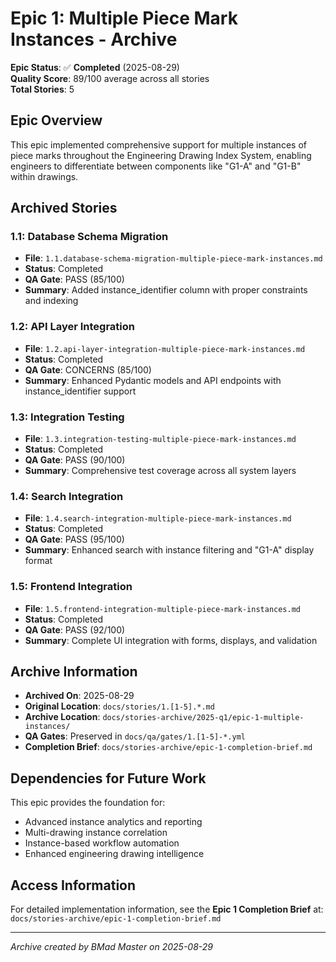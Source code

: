 # Epic 1: Multiple Piece Mark Instances - Archive

**Epic Status**: ✅ **Completed** (2025-08-29)  
**Quality Score**: 89/100 average across all stories  
**Total Stories**: 5

## Epic Overview

This epic implemented comprehensive support for multiple instances of piece marks throughout the Engineering Drawing Index System, enabling engineers to differentiate between components like "G1-A" and "G1-B" within drawings.

## Archived Stories

### 1.1: Database Schema Migration
- **File**: `1.1.database-schema-migration-multiple-piece-mark-instances.md`
- **Status**: Completed
- **QA Gate**: PASS (85/100)
- **Summary**: Added instance_identifier column with proper constraints and indexing

### 1.2: API Layer Integration  
- **File**: `1.2.api-layer-integration-multiple-piece-mark-instances.md`
- **Status**: Completed
- **QA Gate**: CONCERNS (85/100)
- **Summary**: Enhanced Pydantic models and API endpoints with instance_identifier support

### 1.3: Integration Testing
- **File**: `1.3.integration-testing-multiple-piece-mark-instances.md`
- **Status**: Completed
- **QA Gate**: PASS (90/100)
- **Summary**: Comprehensive test coverage across all system layers

### 1.4: Search Integration
- **File**: `1.4.search-integration-multiple-piece-mark-instances.md`
- **Status**: Completed  
- **QA Gate**: PASS (95/100)
- **Summary**: Enhanced search with instance filtering and "G1-A" display format

### 1.5: Frontend Integration
- **File**: `1.5.frontend-integration-multiple-piece-mark-instances.md`
- **Status**: Completed
- **QA Gate**: PASS (92/100)
- **Summary**: Complete UI integration with forms, displays, and validation

## Archive Information

- **Archived On**: 2025-08-29
- **Original Location**: `docs/stories/1.[1-5].*.md`
- **Archive Location**: `docs/stories-archive/2025-q1/epic-1-multiple-instances/`
- **QA Gates**: Preserved in `docs/qa/gates/1.[1-5]-*.yml`
- **Completion Brief**: `docs/stories-archive/epic-1-completion-brief.md`

## Dependencies for Future Work

This epic provides the foundation for:
- Advanced instance analytics and reporting
- Multi-drawing instance correlation  
- Instance-based workflow automation
- Enhanced engineering drawing intelligence

## Access Information

For detailed implementation information, see the **Epic 1 Completion Brief** at:
`docs/stories-archive/epic-1-completion-brief.md`

---
*Archive created by BMad Master on 2025-08-29*